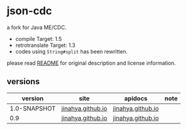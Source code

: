 json-cdc
========

a fork for Java ME/CDC.

* compile Target: 1.5
* retrotranslate Target: 1.3
* codes using `String#split` has been rewritten.

please read [README](README) for original description and license information.

versions
--------
|version|site|apidocs|note|
|-------|----|-------|----|
|1.0-SNAPSHOT|[jinahya.github.io](http://jinahya.github.io/json-cdc/site/1.0-SNAPSHOT/index.html)|[jinahya.github.io](http://jinahya.github.io/json-cdc/site/1.0-SNAPSHOT/apidocs/index.html)||
|0.9|[jinahya.github.io](http://jinahya.github.io/json-cdc/site/0.9/index.html)|[jinahya.github.io](http://jinahya.github.io/json-cdc/site/0.9/apidocs/index.html)||
